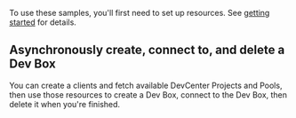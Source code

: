 To use these samples, you'll first need to set up resources. See [getting started](https://github.com/Azure/azure-sdk-for-net/blob/main/sdk/devcenter/Azure.Developer.DevCenter/README.md#getting-started) for details.

## <scenario> Asynchronously create, connect to, and delete a Dev Box

You can create a clients and fetch available DevCenter Projects and Pools, then use those resources to create a Dev Box, connect to the Dev Box, then delete it when you're finished.